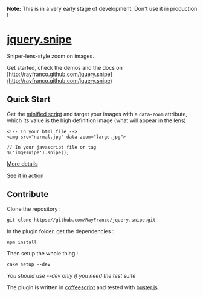 **Note:** This is in a very early stage of development. Don't use it in production !

[jquery.snipe](http://rayfranco.github.com/jquery.snipe)
==============

Sniper-lens-style zoom on images.

Get started, check the demos and the docs on [http://rayfranco.github.com/jquery.snipe](http://rayfranco.github.com/jquery.snipe)

Quick Start
-----------

Get the [minified script](https://raw.github.com/RayFranco/jquery.snipe/master/js/jquery.snipe.js) and target your images with a `data-zoom` attribute, which its value is the high definition image (what will appear in the lens)

    <!-- In your html file -->
    <img src="normal.jpg" data-zoom="large.jpg">

    // In your javascript file or tag
    $('img#snipe').snipe();

[More details](http://rayfranco.github.com/jquery.snipe/index.html)

[See it in action](http://rayfranco.github.com/jquery.snipe/demos.html)

Contribute
----------

Clone the repository :

`git clone https://github.com/RayFranco/jquery.snipe.git`

In the plugin folder, get the dependencies :

`npm install`

Then setup the whole thing :

`cake setup --dev`

*You should use --dev only if you need the test suite*

The plugin is written in [coffeescript](http://coffeescript.org/) and tested with [buster.js](http://docs.busterjs.org/en/latest/)